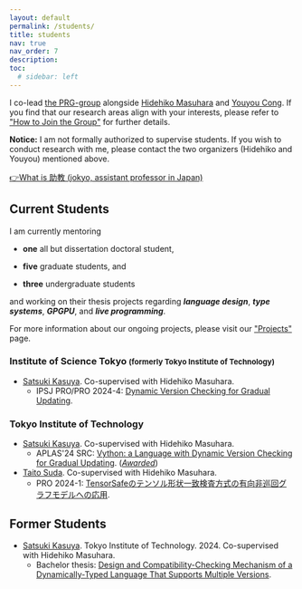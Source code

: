 ```yaml
---
layout: default
permalink: /students/
title: students
nav: true
nav_order: 7
description: 
toc:
  # sidebar: left
---
```


I co-lead [the PRG-group](http://prg.is.titech.ac.jp/) alongside [Hidehiko Masuhara](https://prg.is.titech.ac.jp/people/masuhara/) and [Youyou Cong](https://sites.google.com/site/youyoucong212/).
If you find that our research areas align with your interests, please refer to ["How to Join the Group"](https://prg.is.titech.ac.jp/people/how-to-join/) for further details.

<b>Notice:</b> 
I am not formally authorized to supervise students.
If you wish to conduct research with me, please contact the two organizers (Hidehiko and Youyou) mentioned above.

[👉What is 助教 (jokyo, assistant professor in Japan)](https://kensakayori.github.io/blog/posts/2023-04-03.html)

## Current Students

I am currently mentoring 
- **one** all but dissertation doctoral student,
<!-- D4: Luthfan -->
- **five** graduate students, and 
<!-- M3: Yoshimura, M2: Kiuchi, M1:Kasuya, Peien, Suda -->
- **three** undergraduate students
<!-- B4: Inaba, Yoshio, Hayashi -->

and working on their thesis projects regarding <b><i>language design</i></b>, <b><i>type systems</i></b>, <b><i>GPGPU</i></b>, and <b><i>live programming</i></b>.

For more information about our ongoing projects, please visit our ["Projects"](https://prg.is.titech.ac.jp/projects/) page.

### Institute of Science Tokyo <span style="font-size:0.8em">(formerly Tokyo Institute of Technology)</span>
- <a class="font-weight-bold" href="https://prg.is.titech.ac.jp/people/kasuya/">Satsuki Kasuya</a>. Co-supervised with Hidehiko Masuhara.<br>
  - IPSJ PRO/PRO 2024-4: <a href="https://sigpro.ipsj.or.jp/pro2024-4/">Dynamic Version Checking for Gradual Updating</a>.

### Tokyo Institute of Technology
- <a class="font-weight-bold" href="https://prg.is.titech.ac.jp/people/kasuya/">Satsuki Kasuya</a>. Co-supervised with Hidehiko Masuhara.<br>
  - APLAS'24 SRC: <a href="https://conf.researchr.org/details/aplas-2024/src-and-posters%3F/7/-SRC-Vython-a-Language-with-Dynamic-Version-Checking-for-Gradual-Updating">Vython: a Language with Dynamic Version Checking for Gradual Updating</a>. (<i><a href="https://conf.researchr.org/track/aplas-2024/src-and-posters%3F#audience-awards">Awarded</a></i>)
- <a class="font-weight-bold" href="https://prg.is.titech.ac.jp/people/kasuya/">Taito Suda</a>. Co-supervised with Hidehiko Masuhara.<br>
  - PRO 2024-1: <a href="https://sigpro.ipsj.or.jp/pro2024-1/">TensorSafeのテンソル形状一致検査方式の有向非巡回グラフモデルへの応用</a>.


## Former Students
<!-- ### Graduated PhD Students -->

<!-- ### Graduated MSc Students -->

<!-- ### Graduated Bachelor Students -->
- <a class="font-weight-bold" href="https://prg.is.titech.ac.jp/people/kasuya/">Satsuki Kasuya</a>. Tokyo Institute of Technology. 2024. Co-supervised with Hidehiko Masuhara.<br>
  - Bachelor thesis: <a href="https://prg.is.titech.ac.jp/news/bachelor-defense-2024-02/">Design and Compatibility-Checking Mechanism of a Dynamically-Typed Language That Supports Multiple Versions</a>.<br>